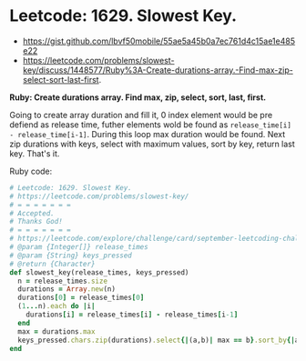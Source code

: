 # Leetcode: 1629. Slowest Key.

- https://gist.github.com/lbvf50mobile/55ae5a45b0a7ec761d4c15ae1e485e22
- https://leetcode.com/problems/slowest-key/discuss/1448577/Ruby%3A-Create-durations-array.-Find-max-zip-select-sort-last-first.

**Ruby: Create durations array. Find max, zip, select, sort, last, first.**

Going to create array duration and fill it, 0 index element would be pre defiend as release time, futher elements wold be found as `release_time[i] - release_time[i-1]`. During this loop max duration would be found. Next zip durations with keys, select with maximum values, sort by key, return last key. That's it.

Ruby code:
```Ruby
# Leetcode: 1629. Slowest Key.
# https://leetcode.com/problems/slowest-key/
# = = = = = = =
# Accepted.
# Thanks God!
# = = = = = = =
# https://leetcode.com/explore/challenge/card/september-leetcoding-challenge-2021/636/week-1-september-1st-september-7th/3965/
# @param {Integer[]} release_times
# @param {String} keys_pressed
# @return {Character}
def slowest_key(release_times, keys_pressed)
  n = release_times.size
  durations = Array.new(n)
  durations[0] = release_times[0]
  (1...n).each do |i|
    durations[i] = release_times[i] - release_times[i-1]
  end
  max = durations.max
  keys_pressed.chars.zip(durations).select{|(a,b)| max == b}.sort_by{|a,b| a}.last.first
end
```
